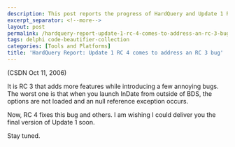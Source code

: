 ```yaml
---
description: This post reports the progress of HardQuery and Update 1 RC 4.
excerpt_separator: <!--more-->
layout: post
permalink: /hardquery-report-update-1-rc-4-comes-to-address-an-rc-3-bug-4ef2f852fd30
tags: delphi code-beautifier-collection
categories: [Tools and Platforms]
title: 'HardQuery Report: Update 1 RC 4 comes to address an RC 3 bug'
---
```

(CSDN Oct 11, 2006)

It is RC 3 that adds more features while introducing a few annoying bugs. The worst one is that when you launch InDate from outside of BDS, the options are not loaded and an null reference exception occurs.

Now, RC 4 fixes this bug and others. I am wishing I could deliver you the final version of Update 1 soon.

Stay tuned.
<!--more-->